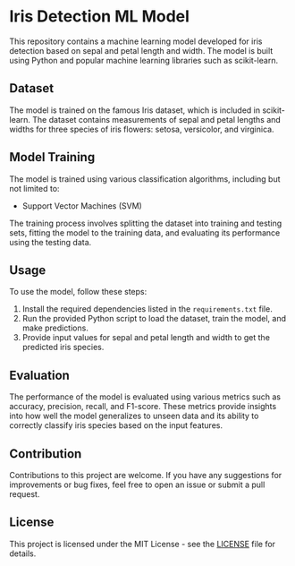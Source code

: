 # Iris Detection ML Model

This repository contains a machine learning model developed for iris detection based on sepal and petal length and width. The model is built using Python and popular machine learning libraries such as scikit-learn.

## Dataset
The model is trained on the famous Iris dataset, which is included in scikit-learn. The dataset contains measurements of sepal and petal lengths and widths for three species of iris flowers: setosa, versicolor, and virginica.

## Model Training
The model is trained using various classification algorithms, including but not limited to:
- Support Vector Machines (SVM)

The training process involves splitting the dataset into training and testing sets, fitting the model to the training data, and evaluating its performance using the testing data.

## Usage
To use the model, follow these steps:
1. Install the required dependencies listed in the `requirements.txt` file.
2. Run the provided Python script to load the dataset, train the model, and make predictions.
3. Provide input values for sepal and petal length and width to get the predicted iris species.

## Evaluation
The performance of the model is evaluated using various metrics such as accuracy, precision, recall, and F1-score. These metrics provide insights into how well the model generalizes to unseen data and its ability to correctly classify iris species based on the input features.

## Contribution
Contributions to this project are welcome. If you have any suggestions for improvements or bug fixes, feel free to open an issue or submit a pull request.

## License
This project is licensed under the MIT License - see the [LICENSE](LICENSE) file for details.
